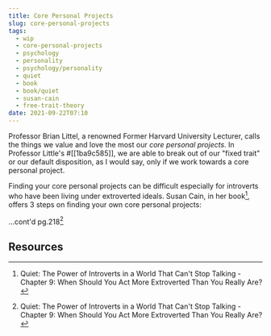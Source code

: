 ```yaml
---
title: Core Personal Projects
slug: core-personal-projects
tags:
  - wip
  - core-personal-projects
  - psychology
  - personality
  - psychology/personality
  - quiet
  - book
  - book/quiet
  - susan-cain
  - free-trait-theory
date: 2021-09-22T07:10
---
```



Professor Brian Littel, a renowned Former Harvard University Lecturer, calls the
things we value and love the most our _core personal projects_. In Professor
Little's #[[1ba9c585]], we are able to break out of our "fixed trait" or our
default disposition, as I would say, only if we work towards a core personal
project.

Finding your core personal projects can be difficult especially for introverts
who have been living under extroverted ideals. Susan Cain, in her book[^1],
offers 3 steps on finding your own core personal projects:

...cont'd pg.218[^1]


## Resources

[^1]: Quiet: The Power of Introverts in a World That Can't Stop Talking - Chapter 9: When Should You Act More Extroverted Than You Really Are?
